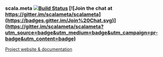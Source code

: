 ### scala.meta [![Build Status](http://drone.geirsson.com:8001/api/badges/scalameta/scalameta/status.svg)](http://drone.geirsson.com:8001/scalameta/scalameta) [![Join the chat at https://gitter.im/scalameta/scalameta](https://badges.gitter.im/Join%20Chat.svg)](https://gitter.im/scalameta/scalameta?utm_source=badge&utm_medium=badge&utm_campaign=pr-badge&utm_content=badge)

[Project website & documentation](http://scalameta.org/)
